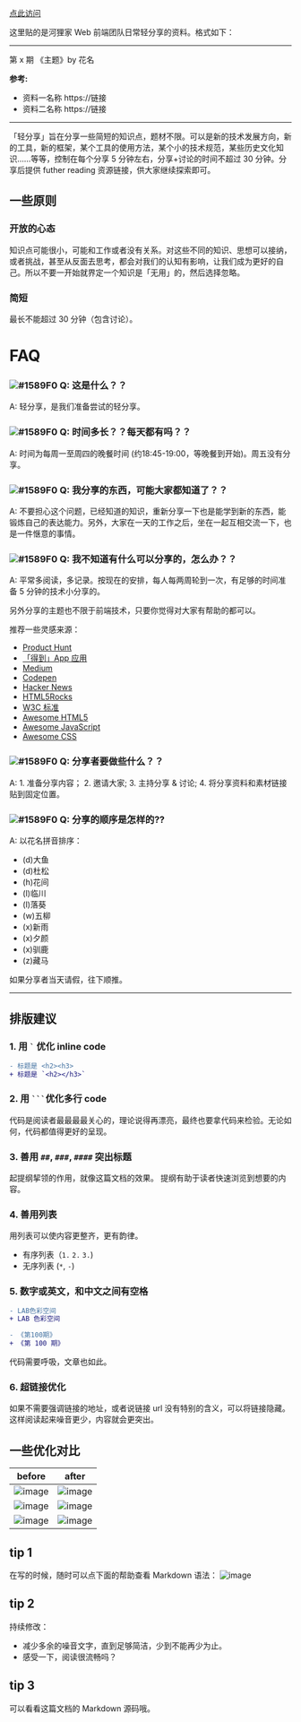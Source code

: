 [点此访问](https://github.com/helijia-web/micro_conf/issues)



这里贴的是河狸家 Web 前端团队日常轻分享的资料。格式如下：


----

第 x 期 《主题》by 花名

**参考:**

* 资料一名称 https://链接
* 资料二名称 https://链接




----

「轻分享」旨在分享一些简短的知识点，题材不限。可以是新的技术发展方向，新的工具，新的框架，某个工具的使用方法，某个小的技术规范，某些历史文化知识……等等，控制在每个分享 5 分钟左右，分享+讨论的时间不超过 30 分钟。分享后提供 futher reading 资源链接，供大家继续探索即可。

## 一些原则

### 开放的心态

知识点可能很小，可能和工作或者没有关系。对这些不同的知识、思想可以接纳，或者挑战，甚至从反面去思考，都会对我们的认知有影响，让我们成为更好的自己。所以不要一开始就界定一个知识是「无用」的，然后选择忽略。

### 简短

最长不能超过 30 分钟（包含讨论）。

# FAQ

### ![#1589F0](https://placehold.it/15/1589F0/000000?text=+) Q: 这是什么？？
A: 轻分享，是我们准备尝试的轻分享。

### ![#1589F0](https://placehold.it/15/1589F0/000000?text=+) Q: 时间多长？？每天都有吗？？
A: 时间为每周一至周四的晚餐时间 (约18:45-19:00，等晚餐到开始)。周五没有分享。

### ![#1589F0](https://placehold.it/15/1589F0/000000?text=+) Q: 我分享的东西，可能大家都知道了？？
A: 不要担心这个问题，已经知道的知识，重新分享一下也是能学到新的东西，能锻炼自己的表达能力。另外，大家在一天的工作之后，坐在一起互相交流一下，也是一件惬意的事情。

### ![#1589F0](https://placehold.it/15/1589F0/000000?text=+) Q: 我不知道有什么可以分享的，怎么办？？
A: 平常多阅读，多记录。按现在的安排，每人每两周轮到一次，有足够的时间准备 5 分钟的技术小分享的。  

另外分享的主题也不限于前端技术，只要你觉得对大家有帮助的都可以。

推荐一些灵感来源：

* [Product Hunt](https://www.producthunt.com/)
* [「得到」App 应用](https://www.igetget.com/)
* [Medium](https://medium.com/)
* [Codepen](http://codepen.io/)
* [Hacker News](https://news.ycombinator.com/)
* [HTML5Rocks](https://www.html5rocks.com)
* [W3C 标准](https://www.w3.org/standards/)
* [Awesome HTML5](https://github.com/diegocard/awesome-html5)
* [Awesome JavaScript](https://github.com/sorrycc/awesome-javascript)
* [Awesome CSS](https://github.com/sotayamashita/awesome-css)


### ![#1589F0](https://placehold.it/15/1589F0/000000?text=+) Q: 分享者要做些什么？？
A: 1. 准备分享内容； 2. 邀请大家;  3. 主持分享 & 讨论; 4. 将分享资料和素材链接贴到固定位置。

### ![#1589F0](https://placehold.it/15/1589F0/000000?text=+) Q: 分享的顺序是怎样的??
A: 以花名拼音排序：

- (d)大鱼
- (d)杜松
- (h)花间
- (l)临川
- (l)落葵
- (w)五柳
- (x)新雨
- (x)夕颜
- (x)驯鹿
- (z)藏马

如果分享者当天请假，往下顺推。

-----

## 排版建议

### 1. 用 <code>`</code> 优化 inline code

```diff
- 标题是 <h2><h3>
+ 标题是 `<h2></h3>`
```

### 2. 用 ` ``` `优化多行 code
代码是阅读者最最最最关心的，理论说得再漂亮，最终也要拿代码来检验。无论如何，代码都值得更好的呈现。

### 3. 善用 `##`, `###`, `####` 突出标题
起提纲挈领的作用，就像这篇文档的效果。
提纲有助于读者快速浏览到想要的内容。

### 4. 善用列表
用列表可以使内容更整齐，更有韵律。

* 有序列表（`1.` `2.` `3.`) 
* 无序列表 (`*`, `-`) 

### 5. 数字或英文，和中文之间有空格

```diff
- LAB色彩空间
+ LAB 色彩空间

- 《第100期》
+ 《第 100 期》
```

<Warning>代码需要呼吸，文章也如此。</Warning>

### 6. 超链接优化
如果不需要强调链接的地址，或者说链接 url 没有特别的含义，可以将链接隐藏。这样阅读起来噪音更少，内容就会更突出。

## 一些优化对比




before | after
------ | -----
![image](https://user-images.githubusercontent.com/43009/28095003-982ac370-66d2-11e7-8dd4-024bed76df58.png) | ![image](https://user-images.githubusercontent.com/43009/28095060-e2b13f28-66d2-11e7-8ee7-86fa2fdaedf3.png)
![image](https://user-images.githubusercontent.com/43009/28094711-c973d4e6-66d0-11e7-9788-17624fad2f0e.png) | ![image](https://user-images.githubusercontent.com/43009/28095082-097d7824-66d3-11e7-95c0-c6d749a53f94.png)
![image](https://user-images.githubusercontent.com/43009/28095106-2d5fb72a-66d3-11e7-8d5d-f7f329bc2ab0.png) | ![image](https://user-images.githubusercontent.com/43009/28095111-348cd38e-66d3-11e7-83e2-5a1a1183a69d.png)


## tip 1
在写的时候，随时可以点下面的帮助查看 Markdown 语法：
![image](https://user-images.githubusercontent.com/43009/28095420-f1c11de2-66d4-11e7-9fe4-1a27b4022fb8.png)

## tip 2
持续修改：

* 减少多余的噪音文字，直到足够简洁，少到不能再少为止。
* 感受一下，阅读很流畅吗？

## tip 3
可以看看这篇文档的 Markdown 源码哦。






